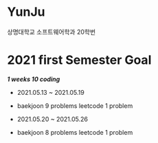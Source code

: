 # YunJu
상명대학교 소프트웨어학과 20학번
# 2021 first Semester Goal
**_1 weeks 10 coding_**
* 2021.05.13 ~ 2021.05.19
 - baekjoon 9 problems leetcode 1 problem
* 2021.05.20 ~ 2021.05.26
 - baekjoon 8 problems leetcode 1 problem
